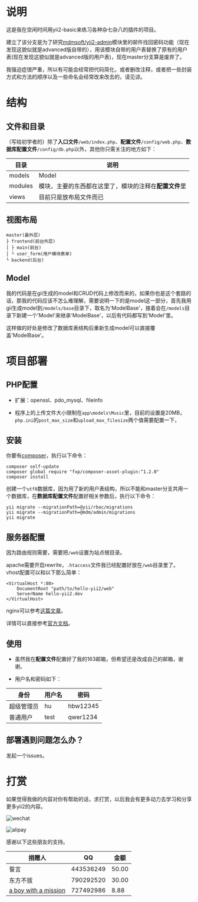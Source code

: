 # 说明

这是我在空闲时间用yii2-basic来练习各种杂七杂八的插件的项目。

建立了该分支是为了研究[mdmsoft/yii2-admin](https://github.com/mdmsoft/yii2-admin)模块里的邮件找回密码功能（现在发现这貌似就是advanced版自带的），用该模块自带的用户表替换了原有的用户表(现在发现这貌似就是advanced版的用户表)，现在master分支算是废弃了。

我强迫症很严重，所以有可能会经常把代码简化，或者删改注释，或者把一些封装方式和方法的顺序以及一些命名会经常改来改去的，请见谅。

# 结构

## 文件和目录

（写给初学者的）除了**入口文件**`/web/index.php`、**配置文件**`/config/web.php`、**数据库配置文件**`/config/db.php`以外，其他你只需关注的地方如下：

目录 | 说明
---|---
models | Model
modules | 模块，主要的东西都在这里了，模块的注释在**配置文件**里
views | 目前只是放布局文件而已

## 视图布局

```
master(最外层)
├ frontend(前台外层)
│ ├ main(前台)
│ └ user_form(用户模块表单)
└ backend(后台)
```

## Model

我的代码是在gii生成的model和CRUD代码上修改而来的，如果你也是这个套路的话，那我的代码应该不怎么难理解，需要说明一下的是model这一部分，首先我用gii生成model到`/models/base`目录下，取名为'ModelBase'，接着会在`/models`目录下新建一个'Model'来继承'ModelBase'，以后有代码都写到'Model'里。

这样做的好处是修改了数据库表结构后重新生成model可以直接覆盖'ModelBase'。

# 项目部署

## PHP配置

* 扩展：openssl、pdo_mysql、fileinfo

* 程序上的上传文件大小限制在`app\models\Music`里，目前的设置是20MB，`php.ini`的`post_max_size`和`upload_max_filesize`两个值需要配置一下，

## 安装

你要有[composer](http://docs.phpcomposer.com/)，执行以下命令：

```
composer self-update
composer global require "fxp/composer-asset-plugin:^1.2.0"
composer install
```

创建一个`utf8`数据库，因为用了新的用户表结构，所以不能和master分支共用一个数据库，在**数据库配置文件**配置好相关参数后，执行以下命令：

```
yii migrate --migrationPath=@yii/rbac/migrations
yii migrate --migrationPath=@mdm/admin/migrations
yii migrate
```

## 服务器配置

因为路由规则需要，需要把`/web`设置为站点根目录。

apache需要开启rewrite，`.htaccess`文件我已经配置好放在`/web`目录里了。vhost配置可以和以下那么简单：

```
<VirtualHost *:80>
    DocumentRoot "path/to/hello-yii2/web"
    ServerName hello-yii2.dev
</VirtualHost>
```

nginx可以参考[这篇文章](http://www.getyii.com/topic/31)。

详情可以直接参考[官方文档](http://www.yiiframework.com/doc-2.0/guide-start-installation.html#configuring-web-servers)。

## 使用

* 虽然我在**配置文件**配置好了我的163邮箱，但希望还是改成自己的邮箱，谢谢。

* 用户名和密码如下：

身份 | 用户名 | 密码
---|---|---
超级管理员 | hu | hbw12345
普通用户 | test | qwer1234

## 部署遇到问题怎么办？

发起一个issues。

# 打赏

如果觉得我做的内容对你有帮助的话，求打赏，以后我会有更多动力去学习和分享更多yii2的内容。

![wechat](https://raw.githubusercontent.com/hubeiwei/hello-yii2/master/web/wechat_pay.png "微信")

![alipay](https://raw.githubusercontent.com/hubeiwei/hello-yii2/master/web/ali_pay.jpg "支付宝")

感谢以下这些朋友的支持。

捐赠人 | QQ | 金额
---|---|---
誓言 | 443536249 | 50.00
东方不拔 | 790292520 | 30.00
[a boy with a mission](https://github.com/xiaocai314) | 727492986 | 8.88
